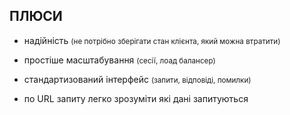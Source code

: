 ## ПЛЮСИ


- надійність <small>(не потрібно зберігати стан клієнта, який можна втратити)</small>

- простіше масштабування <small>(сесії, лоад балансер)</small>

- стандартизований інтерфейс <small>(запити, відповіді, помилки)</small>

- по URL запиту легко зрозуміти які дані запитуються


